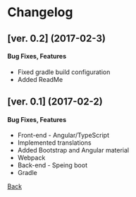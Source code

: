 # Changelog

<a name="0.2"></a>
## [ver. 0.2] (2017-02-3)
#### Bug Fixes, Features
 * Fixed gradle build configuration
 * Added ReadMe

<a name="0.1"></a>
## [ver. 0.1] (2017-02-2)
#### Bug Fixes, Features
 * Front-end - Angular/TypeScript
 * Implemented translations
 * Added Bootstrap and Angular material
 * Webpack
 * Back-end - Speing boot
 * Gradle


[Back][back]

[back]: https://github.com/sergey-didenko/my-blog/blob/master/README.md
